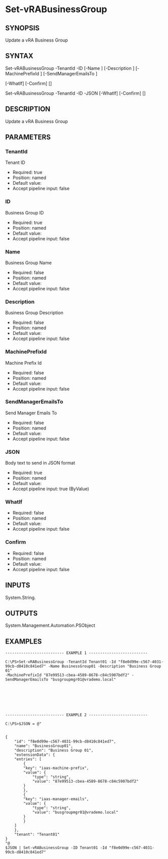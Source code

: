 # Set-vRABusinessGroup

## SYNOPSIS
    
Update a vRA Business Group

## SYNTAX
 Set-vRABusinessGroup -TenantId <String> -ID <String> [-Name <String>] [-Description <String>] [-MachinePrefixId <String>] [-SendManagerEmailsTo <String>]  [-WhatIf] [-Confirm] [<CommonParameters>] Set-vRABusinessGroup -TenantId <String> -ID <String> -JSON <String> [-WhatIf] [-Confirm] [<CommonParameters>]    

## DESCRIPTION

Update a vRA Business Group

## PARAMETERS


### TenantId

Tenant ID
* Required: true
* Position: named
* Default value: 
* Accept pipeline input: false

### ID

Business Group ID
* Required: true
* Position: named
* Default value: 
* Accept pipeline input: false

### Name

Business Group Name
* Required: false
* Position: named
* Default value: 
* Accept pipeline input: false

### Description

Business Group Description
* Required: false
* Position: named
* Default value: 
* Accept pipeline input: false

### MachinePrefixId

Machine Prefix Id
* Required: false
* Position: named
* Default value: 
* Accept pipeline input: false

### SendManagerEmailsTo

Send Manager Emails To
* Required: false
* Position: named
* Default value: 
* Accept pipeline input: false

### JSON

Body text to send in JSON format
* Required: true
* Position: named
* Default value: 
* Accept pipeline input: true (ByValue)

### WhatIf

* Required: false
* Position: named
* Default value: 
* Accept pipeline input: false

### Confirm

* Required: false
* Position: named
* Default value: 
* Accept pipeline input: false

## INPUTS

System.String.

## OUTPUTS

System.Management.Automation.PSObject

## EXAMPLES
```
-------------------------- EXAMPLE 1 --------------------------

C:\PS>Set-vRABusinessGroup -TenantId Tenant01 -Id "f8e0d99e-c567-4031-99cb-d8410c841ed7" -Name BusinessGroup01 -Description "Business Group 01" 
-MachinePrefixId "87e99513-cbea-4589-8678-c84c5907bdf2" -SendManagerEmailsTo "busgroupmgr01@vrademo.local"







-------------------------- EXAMPLE 2 --------------------------

C:\PS>$JSON = @"


{
    "id": "f8e0d99e-c567-4031-99cb-d8410c841ed7",
    "name": "BusinessGroup01",
    "description": "Business Group 01",
    "extensionData": {
    "entries": [
        {
        "key": "iaas-machine-prefix",
        "value": {
            "type": "string",
            "value": "87e99513-cbea-4589-8678-c84c5907bdf2"
        }
        },
        {
        "key": "iaas-manager-emails",
        "value": {
            "type": "string",
            "value": "busgroupmgr01@vrademo.local"
        }
        }
    ]
    },
    "tenant": "Tenant01"
}
"@
$JSON | Set-vRABusinessGroup -ID Tenant01 -Id "f8e0d99e-c567-4031-99cb-d8410c841ed7"
```

